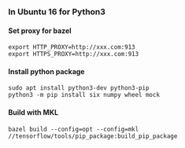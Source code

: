 ### In Ubuntu 16 for Python3
#### Set proxy for bazel
```
export HTTP_PROXY=http://xxx.com:913
export HTTPS_PROXY=http://xxx.com:913
```
#### Install python package
```
sudo apt install python3-dev python3-pip
python3 -m pip install six numpy wheel mock
```

#### Build with MKL
`bazel build --config=opt --config=mkl //tensorflow/tools/pip_package:build_pip_package`
